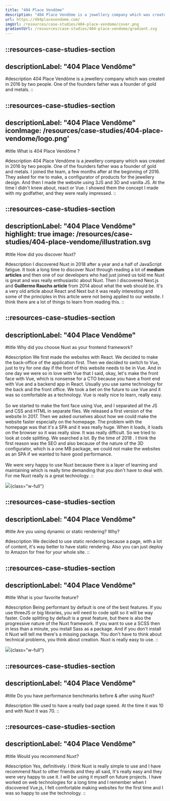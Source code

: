 ```yaml
---
title: "404 Place Vendôme"
description: "404 Place Vendôme is a jewellery company which was created in 2016 by two people. One of the founders father was a founder of gold and metals."
url: https://404placevendome.com/
imgUrl: /resources/case-studies/404-place-vendome/cover.png
gradientUrl: /resources/case-studies/404-place-vendome/gradient.svg
---
```


::resources-case-studies-section
---
descriptionLabel: "404 Place Vendôme"
---

#description
404 Place Vendôme is a jewellery company which was created in 2016 by two people. One of the founders father was a founder of gold and metals.
::

::resources-case-studies-section
---
descriptionLabel: "404 Place Vendôme"
iconImage: /resources/case-studies/404-place-vendome/logo.png'
---

#title
What is 404 Place Vendôme ?

#description
404 Place Vendôme is a jewellery company which was created in 2016 by two people. One of the founders father was a founder of gold and metals. I joined the team, a few months after at the beginning of 2016. They asked for me to make, a configurator of products for the jewellery design. And then I made the website using 3JS and 3D and vanilla JS. At the time I didn't knew about, react or Vue. I showed them the concept I made with my godfather, and they were really impressed.
::

::resources-case-studies-section
---
descriptionLabel: "404 Place Vendôme"
highlight: true
image: /resources/case-studies/404-place-vendome/illustration.svg
---

#title
How did you discover Nuxt?

#description
I discovered Nuxt in 2018 after a year and a half of JavaScript fatigue. It took a long time to discover Nuxt through reading a lot of **medium articles** and then one of our developers who had just joined us told me Nuxt is great and was really enthusiastic about Nuxt. Then I discovered Next.js and **Guillermo Rauchs article** from 2014 about what the web should be. It's a very old article about React and Next but it was really interesting and some of the principles in this article were not being applied to our website. I think there are a lot of things to learn from reading this.
::

::resources-case-studies-section
---
descriptionLabel: "404 Place Vendôme"
---

#title
Why did you choose Nuxt as your frontend framework?

#description
We first made the websites with React. We decided to make the back-office of the application first. Then we decided to switch to Vue, just to try for one day if the front of this website needs to be in Vue. And in one day we were so in love with Vue that I said, okay, let's make the front face with Vue, which is nonsense for a CTO because you have a front end with Vue and a backend app in React. Usually you use same technology for the back and the front office. We took a bet on the future to use Vue and it was so comfortable as a technology. Vue is really nice to learn, really easy.
<br><br>
So we started to make the font face using Vue, and I separated all the JS and CSS and HTML in separate files. We released a first version of the website In 2017. Then we asked ourselves about how we could make the website faster especially on the homepage. The problem with the homepage was that it's a SPA and it was really huge. When it loads, it loads on the browser so it was really slow. It was really difficult. So we tried to look at code splitting. We searched a lot. By the time of 2018 . I think the first reason was the SEO and also because of the nature of the 3D configurator, which is a one MB package, we could not make the websites as an SPA if we wanted to have good performance.
<br><br>
We were very happy to use Nuxt because there is a layer of learning and maintaining which is really time demanding that you don't have to deal with. For me Nuxt really is a great technology.
::

![](/resources/case-studies/404-place-vendome/section1.png){class="w-full"}

::resources-case-studies-section
---
descriptionLabel: "404 Place Vendôme"
---

#title
Are you using dynamic or static rendering? Why?

#description
We decided to use static rendering because a page, with a lot of content, it's way better to have static rendering. Also you can just deploy to Amazon for free for your whole site.
::

::resources-case-studies-section
---
descriptionLabel: "404 Place Vendôme"
---

#title
What is your favorite feature?

#description
Being performant by default is one of the best features. If you use threeJS or big libraries, you will need to code split so it will be way faster. Code splitting by default is a great feature, but there is also the progressive nature of the Nuxt framework. If you want to use a SCSS then in less than a minute, you install Sass as a package. And if you don't install it Nuxt will tell me there's a missing package. You don't have to think about technical problems, you think about creation. Nuxt is really easy to use.
::

![](/resources/case-studies/404-place-vendome/section2.png){class="w-full"}

::resources-case-studies-section
---
descriptionLabel: "404 Place Vendôme"
---

#title
Do you have performance benchmarks before & after using Nuxt?

#description
We used to have a really bad page speed. At the time it was 10 and with Nuxt it was 70.
::

::resources-case-studies-section
---
descriptionLabel: "404 Place Vendôme"
---

#title
Would you recommend Nuxt?

#description
Yes, definitively. I think Nuxt is really simple to use and I have recommend Nuxt to other friends and they all said, It's really easy and they were very happy to use it. I will be using it myself on future projects. I have worked on web technologies for a long time and I remember when I discovered Vue.js, I felt comfortable making websites for the first time and I was so happy to use the technology.
::
